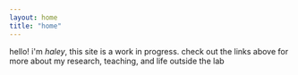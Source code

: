 ```yaml
---
layout: home
title: "home"
---
```


hello! i'm *haley*, this site is a work in progress.
check out the links above for more about my research, teaching, and life outside the lab

